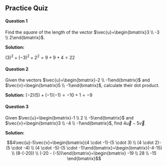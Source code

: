 ## Practice Quiz

#### Question 1

Find the _square_ of the length of the vector $\vec{u}=\begin{bmatrix}3 \\ -3 \\ 2\end{bmatrix}$.

**Solution:**

$(3)^2 + (-3)^2 + 2^2=9+9+4=22$

#### Question 2

Given the vectors $\vec{u}=\begin{bmatrix}-2 \\ -1\end{bmatrix}$ and $\vec{v}=\begin{bmatrix}5 \\ -1\end{bmatrix}$, calculate their dot product.

**Solution:** $(-2)(5)+(-1)(-1)=-10+1=-9$

#### Question 3

Given $\vec{u}=\begin{bmatrix}-1 \\ 2 \\ -5\end{bmatrix}$ and $\vec{v}=\begin{bmatrix}3 \\ -4 \\ -1\end{bmatrix}$, find $4\vec{u}-5\vec{v}$.

**Solution:**

$$4\vec{u}-5\vec{v}=\begin{bmatrix}(4 \cdot -1)-(5 \cdot 3) \\ (4 \cdot 2)-(5 \cdot -4) \\ (4 \cdot -5)-(5 \cdot -1)\end{bmatrix}=\begin{bmatrix}(-4-15) \\ (8-(-20)) \\ (-20 - (-5))\end{bmatrix}=\begin{bmatrix}
-19 \\ 28 \\ -15
\end{bmatrix}$$

